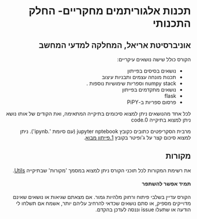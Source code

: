 <div dir='rtl' lang='he'>

# תכנות אלגוריתמים מחקריים- החלק התכנותי
## אוניברסיטת אריאל, המחלקה למדעי המחשב  

הקורס כולל שישה נושאים עיקריים:

* נושאים בסיסים בפייתון
*  תכנות מונחה עצמים ותבניות עיצוב
* numpy stack וספריות שימושיות נוספות .
* נושאים מתקדמים בפייתון
* flask
* פרסום ספריות ב-PiPY 
  
לכל אחד מהנושאים ניתן למצוא סיכומים בתיקייה המתאימה, ואת הקודים של אותו נושא ניתן למצוא בתיקייה 0.code 

מרבית הסקריפטים כתובים כקובץ jupyter nptebook (עם סיומת '.ipynb').
ניתן למצוא סיכום קצר על ג'ופיטר בקובץ [1.פייתון מבוא](https://github.com/maoz-grossman/Python_Ariel/blob/master/1.Basics/1.%20%D7%A4%D7%99%D7%99%D7%AA%D7%95%D7%9F%20%D7%9E%D7%91%D7%95%D7%90.pdf).





## מקורות
את רשימת המקורות לכל תוכני הקורס ניתן למצוא במסמך 'מקורות' שבתיקייה
[Utils](https://github.com/maoz-grossman/Python_Ariel/tree/master/Utils).

#### תמיד אפשר להשתפר
הקורס עדיין בשלבי פיתוח ורחוק מלהיות גמור. אם מצאתם שגיאות או נושאים שאינם מדוייקים מספיק, או סתם נושאים שכדאי להרחיב עליהם יותר, אשמח אם תשלחו לי הודעה או שתעלו issue וננסה לעדכן בהקדם. 
</div>